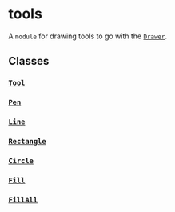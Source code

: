 # tools

A `module` for drawing tools to go with the [`Drawer`](./../Drawer).

## Classes

### [ `Tool` ](./Tool)

### [ `Pen` ](./Pen)

### [ `Line` ](./Line)

### [ `Rectangle` ](./Rectangle)

### [ `Circle` ](./Circle)

### [ `Fill` ](./Fill)

### [ `FillAll` ](./FillAll)
